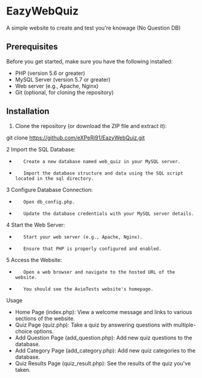 # EazyWebQuiz
A simple website to create and test you're knowage (No Question DB)

## Prerequisites

Before you get started, make sure you have the following installed:

- PHP (version 5.6 or greater)
- MySQL Server (version 5.7 or greater)
- Web server (e.g., Apache, Nginx)
- Git (optional, for cloning the repository)

## Installation

1. Clone the repository (or download the ZIP file and extract it):

git clone https://github.com/eXPeRi91/EazyWebQuiz.git

2    Import the SQL Database:
-        Create a new database named web_quiz in your MySQL server.
-        Import the database structure and data using the SQL script located in the sql directory.

3    Configure Database Connection:
-        Open db_config.php.
-        Update the database credentials with your MySQL server details.

4    Start the Web Server:
-        Start your web server (e.g., Apache, Nginx).
-        Ensure that PHP is properly configured and enabled.

5    Access the Website:
-        Open a web browser and navigate to the hosted URL of the website.
-        You should see the AvioTests website's homepage.

Usage

-    Home Page (index.php): View a welcome message and links to various sections of the website.
-    Quiz Page (quiz.php): Take a quiz by answering questions with multiple-choice options.
-    Add Question Page (add_question.php): Add new quiz questions to the database.
-    Add Category Page (add_category.php): Add new quiz categories to the database.
-    Quiz Results Page (quiz_result.php): See the results of the quiz you've taken.